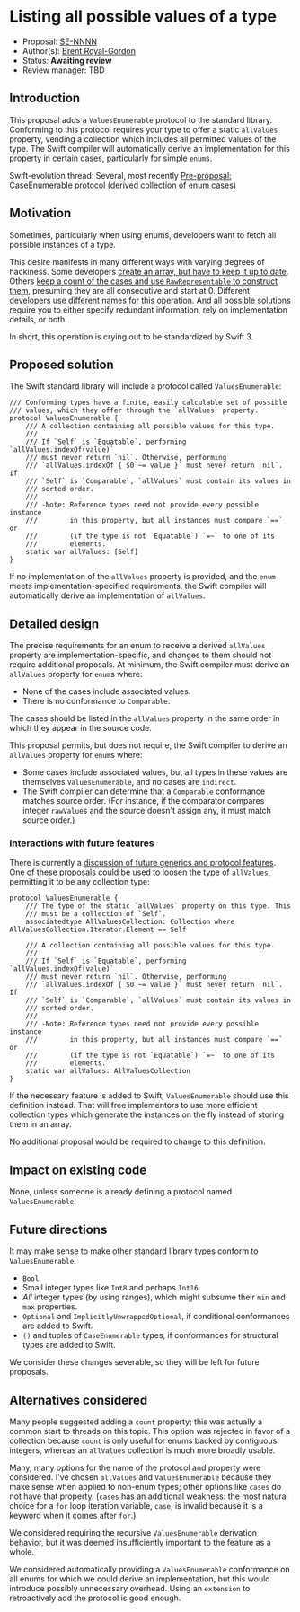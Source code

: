 # Listing all possible values of a type

* Proposal: [SE-NNNN](https://github.com/apple/swift-evolution/blob/master/proposals/NNNN-name.md)
* Author(s): [Brent Royal-Gordon](https://github.com/brentdax)
* Status: **Awaiting review**
* Review manager: TBD

## Introduction

This proposal adds a `ValuesEnumerable` protocol to the standard library.
Conforming to this protocol requires your type to offer a static `allValues`
property, vending a collection which includes all permitted values of the 
type. The Swift compiler will automatically derive an implementation for 
this property in certain cases, particularly for simple `enum`s.

Swift-evolution thread: Several, most recently [Pre-proposal: CaseEnumerable protocol (derived collection of enum cases)](https://lists.swift.org/pipermail/swift-evolution/Week-of-Mon-20160111/006876.html)

## Motivation

Sometimes, particularly when using enums, developers want to fetch all 
possible instances of a type.

This desire manifests in many different ways with varying degrees of 
hackiness. Some developers [create an array, but have to keep it up to date](http://stackoverflow.com/questions/24033782/how-to-get-all-values-of-an-enum-in-swift).
Others [keep a count of the cases and use `RawRepresentable` to construct them](http://stackoverflow.com/questions/27094878/how-do-i-get-the-count-of-a-swift-enum),
presuming they are all consecutive and start at 0. Different developers use 
different names for this operation. And all possible solutions require you 
to either specify redundant information, rely on implementation details, or 
both.

In short, this operation is crying out to be standardized by Swift 3.

## Proposed solution

The Swift standard library will include a protocol called `ValuesEnumerable`:

	/// Conforming types have a finite, easily calculable set of possible 
	/// values, which they offer through the `allValues` property.
	protocol ValuesEnumerable {
		/// A collection containing all possible values for this type.
		/// 
		/// If `Self` is `Equatable`, performing `allValues.indexOf(value)` 
		/// must never return `nil`. Otherwise, performing 
		/// `allValues.indexOf { $0 ~= value }` must never return `nil`. If 
		/// `Self` is `Comparable`, `allValues` must contain its values in 
		/// sorted order.
		/// 
		/// -Note: Reference types need not provide every possible instance 
		///        in this property, but all instances must compare `==` or 
		///        (if the type is not `Equatable`) `=~` to one of its 
		///        elements.
		static var allValues: [Self]
	}

If no implementation of the `allValues` property is provided, and the
`enum` meets implementation-specified requirements, the Swift compiler
will automatically derive an implementation of `allValues`.

## Detailed design

The precise requirements for an enum to receive a derived `allValues` 
property are implementation-specific, and changes to them should 
not require additional proposals. At minimum, the Swift compiler 
must derive an `allValues` property for `enum`s where:

* None of the cases include associated values.
* There is no conformance to `Comparable`.

The cases should be listed in the `allValues` property in the same 
order in which they appear in the source code.

This proposal permits, but does not require, the Swift compiler to 
derive an `allValues` property for `enum`s where:

* Some cases include associated values, but all types in these values
  are themselves `ValuesEnumerable`, and no cases are `indirect`.
* The Swift compiler can determine that a `Comparable` conformance
  matches source order. (For instance, if the comparator compares 
  integer `rawValue`s and the source doesn't assign any, it must match 
  source order.)

### Interactions with future features

There is currently a [discussion of future generics and protocol features](https://lists.swift.org/pipermail/swift-evolution/Week-of-Mon-20160229/011666.html).
One of these proposals could be used to loosen the type of `allValues`,
permitting it to be any collection type:

	protocol ValuesEnumerable {
		/// The type of the static `allValues` property on this type. This 
		/// must be a collection of `Self`.
		associatedtype AllValuesCollection: Collection where AllValuesCollection.Iterator.Element == Self
		
		/// A collection containing all possible values for this type.
		/// 
		/// If `Self` is `Equatable`, performing `allValues.indexOf(value)` 
		/// must never return `nil`. Otherwise, performing 
		/// `allValues.indexOf { $0 ~= value }` must never return `nil`. If 
		/// `Self` is `Comparable`, `allValues` must contain its values in 
		/// sorted order.
		/// 
		/// -Note: Reference types need not provide every possible instance 
		///        in this property, but all instances must compare `==` or 
		///        (if the type is not `Equatable`) `=~` to one of its 
		///        elements.
		static var allValues: AllValuesCollection
	}

If the necessary feature is added to Swift, `ValuesEnumerable` should 
use this definition instead. That will free implementors to use more 
efficient collection types which generate the instances on the fly 
instead of storing them in an array.

No additional proposal would be required to change to this definition.

## Impact on existing code

None, unless someone is already defining a protocol named `ValuesEnumerable`.

## Future directions

It may make sense to make other standard library types conform to 
`ValuesEnumerable`:

* `Bool`
* Small integer types like `Int8` and perhaps `Int16`
* *All* integer types (by using ranges), which might subsume their `min` 
  and `max` properties.
* `Optional` and `ImplicitlyUnwrappedOptional`, if conditional conformances
  are added to Swift.
* `()` and tuples of `CaseEnumerable` types, if conformances for structural 
  types are added to Swift.

We consider these changes severable, so they will be left for future 
proposals.

## Alternatives considered

Many people suggested adding a `count` property; this was actually a 
common start to threads on this topic. This option was rejected in 
favor of a collection because `count` is only useful for enums backed 
by contiguous integers, whereas an `allValues` collection is much more 
broadly usable.

Many, many options for the name of the protocol and property were considered.
I've chosen `allValues` and `ValuesEnumerable` because they make sense when 
applied to non-enum types; other options like `cases` do not have that property.
(`cases` has an additional weakness: the most natural choice for a `for` loop
iteration variable, `case`, is invalid because it is a keyword when it comes 
after `for`.)

We considered requiring the recursive `ValuesEnumerable` derivation behavior,
but it was deemed insufficiently important to the feature as a whole.

We considered automatically providing a `ValuesEnumerable` conformance on all 
enums for which we could derive an implementation, but this would introduce 
possibly unnecessary overhead. Using an `extension` to retroactively add the 
protocol is good enough.
